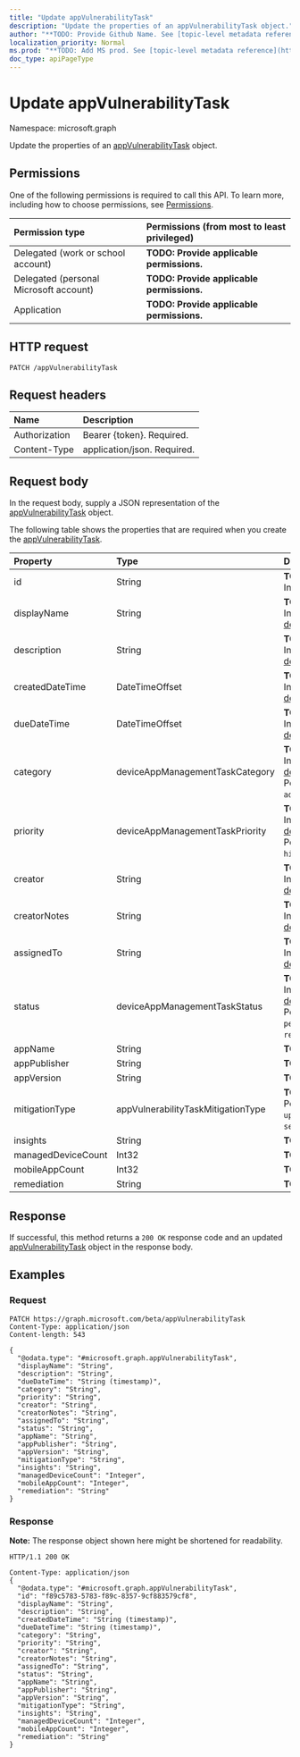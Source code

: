```yaml
---
title: "Update appVulnerabilityTask"
description: "Update the properties of an appVulnerabilityTask object."
author: "**TODO: Provide Github Name. See [topic-level metadata reference](https://msgo.azurewebsites.net/add/document/guidelines/metadata.html#topic-level-metadata)**"
localization_priority: Normal
ms.prod: "**TODO: Add MS prod. See [topic-level metadata reference](https://msgo.azurewebsites.net/add/document/guidelines/metadata.html#topic-level-metadata)**"
doc_type: apiPageType
---
```


# Update appVulnerabilityTask
Namespace: microsoft.graph

Update the properties of an [appVulnerabilityTask](../resources/intune-appvulnerabilitytask.md) object.

## Permissions
One of the following permissions is required to call this API. To learn more, including how to choose permissions, see [Permissions](/graph/permissions-reference).

|Permission type|Permissions (from most to least privileged)|
|:---|:---|
|Delegated (work or school account)|**TODO: Provide applicable permissions.**|
|Delegated (personal Microsoft account)|**TODO: Provide applicable permissions.**|
|Application|**TODO: Provide applicable permissions.**|

## HTTP request

<!-- {
  "blockType": "ignored"
}
-->
``` http
PATCH /appVulnerabilityTask
```

## Request headers
|Name|Description|
|:---|:---|
|Authorization|Bearer {token}. Required.|
|Content-Type|application/json. Required.|

## Request body
In the request body, supply a JSON representation of the [appVulnerabilityTask](../resources/intune-appvulnerabilitytask.md) object.

The following table shows the properties that are required when you create the [appVulnerabilityTask](../resources/intune-appvulnerabilitytask.md).

|Property|Type|Description|
|:---|:---|:---|
|id|String|**TODO: Add Description** Inherited from [entity](../resources/entity.md)|
|displayName|String|**TODO: Add Description** Inherited from [deviceAppManagementTask](../resources/intune-deviceappmanagementtask.md)|
|description|String|**TODO: Add Description** Inherited from [deviceAppManagementTask](../resources/intune-deviceappmanagementtask.md)|
|createdDateTime|DateTimeOffset|**TODO: Add Description** Inherited from [deviceAppManagementTask](../resources/intune-deviceappmanagementtask.md)|
|dueDateTime|DateTimeOffset|**TODO: Add Description** Inherited from [deviceAppManagementTask](../resources/intune-deviceappmanagementtask.md)|
|category|deviceAppManagementTaskCategory|**TODO: Add Description** Inherited from [deviceAppManagementTask](../resources/intune-deviceappmanagementtask.md). Possible values are: `unknown`, `advancedThreatProtection`.|
|priority|deviceAppManagementTaskPriority|**TODO: Add Description** Inherited from [deviceAppManagementTask](../resources/intune-deviceappmanagementtask.md). Possible values are: `none`, `high`, `low`.|
|creator|String|**TODO: Add Description** Inherited from [deviceAppManagementTask](../resources/intune-deviceappmanagementtask.md)|
|creatorNotes|String|**TODO: Add Description** Inherited from [deviceAppManagementTask](../resources/intune-deviceappmanagementtask.md)|
|assignedTo|String|**TODO: Add Description** Inherited from [deviceAppManagementTask](../resources/intune-deviceappmanagementtask.md)|
|status|deviceAppManagementTaskStatus|**TODO: Add Description** Inherited from [deviceAppManagementTask](../resources/intune-deviceappmanagementtask.md). Possible values are: `unknown`, `pending`, `active`, `completed`, `rejected`.|
|appName|String|**TODO: Add Description**|
|appPublisher|String|**TODO: Add Description**|
|appVersion|String|**TODO: Add Description**|
|mitigationType|appVulnerabilityTaskMitigationType|**TODO: Add Description**. Possible values are: `unknown`, `update`, `uninstall`, `securityConfiguration`.|
|insights|String|**TODO: Add Description**|
|managedDeviceCount|Int32|**TODO: Add Description**|
|mobileAppCount|Int32|**TODO: Add Description**|
|remediation|String|**TODO: Add Description**|



## Response

If successful, this method returns a `200 OK` response code and an updated [appVulnerabilityTask](../resources/intune-appvulnerabilitytask.md) object in the response body.

## Examples

### Request
<!-- {
  "blockType": "request",
  "name": "update_appvulnerabilitytask"
}
-->
``` http
PATCH https://graph.microsoft.com/beta/appVulnerabilityTask
Content-Type: application/json
Content-length: 543

{
  "@odata.type": "#microsoft.graph.appVulnerabilityTask",
  "displayName": "String",
  "description": "String",
  "dueDateTime": "String (timestamp)",
  "category": "String",
  "priority": "String",
  "creator": "String",
  "creatorNotes": "String",
  "assignedTo": "String",
  "status": "String",
  "appName": "String",
  "appPublisher": "String",
  "appVersion": "String",
  "mitigationType": "String",
  "insights": "String",
  "managedDeviceCount": "Integer",
  "mobileAppCount": "Integer",
  "remediation": "String"
}
```


### Response
**Note:** The response object shown here might be shortened for readability.
<!-- {
  "blockType": "response",
  "truncated": true
}
-->
``` http
HTTP/1.1 200 OK

Content-Type: application/json
{
  "@odata.type": "#microsoft.graph.appVulnerabilityTask",
  "id": "f89c5783-5783-f89c-8357-9cf883579cf8",
  "displayName": "String",
  "description": "String",
  "createdDateTime": "String (timestamp)",
  "dueDateTime": "String (timestamp)",
  "category": "String",
  "priority": "String",
  "creator": "String",
  "creatorNotes": "String",
  "assignedTo": "String",
  "status": "String",
  "appName": "String",
  "appPublisher": "String",
  "appVersion": "String",
  "mitigationType": "String",
  "insights": "String",
  "managedDeviceCount": "Integer",
  "mobileAppCount": "Integer",
  "remediation": "String"
}
```

